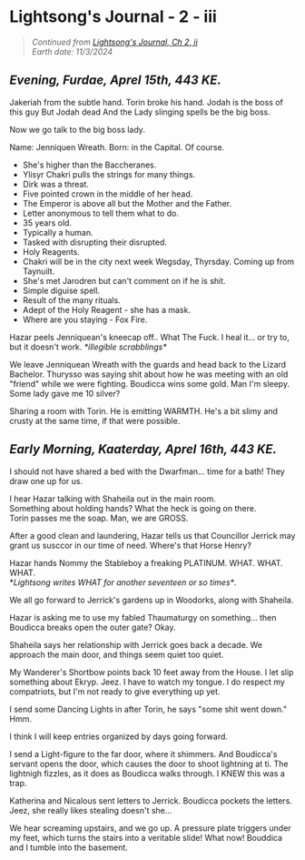 # Lightsong's Journal - 2 - iii

> _Continued from [Lightsong's Journal, Ch 2, ii](99-2-LJ-ch2-ii.md)_  
> _Earth date: 11/3/2024_


## _Evening, Furdae, Aprel 15th, 443 KE._

Jakeriah from the subtle hand.
Torin broke his hand.
Jodah is the boss of this guy
But Jodah dead
And the Lady slinging spells be the big boss. 

Now we go talk to the big boss lady.

Name: Jenniquen Wreath.
Born: in the Capital. Of course.
- She's higher than the Baccheranes.
- Ylisyr Chakri pulls the strings for many things.
- Dirk was a threat.
- Five pointed crown in the middle of her head.
- The Emperor is above all but the Mother and the Father.
- Letter anonymous to tell them what to do.
- 35 years old. 
- Typically a human.
- Tasked with disrupting their disrupted.
- Holy Reagents.
- Chakri will be in the city next week Wegsday, Thyrsday. Coming up from Taynuilt.
- She's met Jarodren but can't comment on if he is shit.
- Simple diguise spell.
- Result of the many rituals. 
- Adept of the Holy Reagent - she has a mask.
- Where are you staying - Fox Fire.

Hazar peels Jenniquean's kneecap off.. What The Fuck. I heal it... or try to, but it doesn't work. *\*illegible scrabblings\**

We leave Jenniquean Wreath with the guards and head back to the Lizard Bachelor.
Thurysso was saying shit about how he was meeting with an old "friend" while we were fighting.
Boudicca wins some gold. Man I'm sleepy. Some lady gave me 10 silver?

Sharing a room with Torin. He is emitting WARMTH. He's a bit slimy and crusty at the same time, if that were possible.

## _Early Morning, Kaaterday, Aprel 16th, 443 KE._

I should not have shared a bed with the Dwarfman... time for a bath!
They draw one up for us.

I hear Hazar talking with Shaheila out in the main room.  
Something about holding hands? What the heck is going on there.  
Torin passes me the soap. Man, we are GROSS.

After a good clean and laundering, Hazar tells us that Councillor Jerrick may grant us susccor in our time of need.
Where's that Horse Henry?

Hazar hands Nommy the Stableboy a freaking PLATINUM. WHAT. WHAT. WHAT.   
\**Lightsong writes WHAT for another seventeen or so times\**.

We all go forward to Jerrick's gardens up in Woodorks, along with Shaheila.

Hazar is asking me to use my fabled Thaumaturgy on something... then Boudicca breaks open the outer gate? Okay.

Shaheila says her relationship with Jerrick goes back a decade.
We approach the main door, and things seem quiet too quiet.

My Wanderer's Shortbow points back 10 feet away from the House.
I let slip something about Ekryp. Jeez. I have to watch my tongue. I do respect my compatriots, but I'm not ready to give everything up yet. 

I send some Dancing Lights in after Torin, he says "some shit went down."
Hmm. 

I think I will keep entries organized by days going forward.

I send a Light-figure to the far door, where it shimmers. 
And Boudicca's servant opens the door, which causes the door to shoot lightning at ti. The lightnigh fizzles, as it does as Boudicca walks through. I KNEW this was a trap.

Katherina and Nicalous sent letters to Jerrick. Boudicca pockets the letters. Jeez, she really likes stealing doesn't she...

We hear screaming upstairs, and we go up. A pressure plate triggers under my feet, which turns the stairs into a veritable slide! What now! Bouddica and I tumble into the basement.